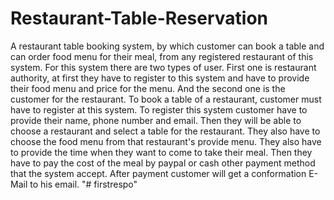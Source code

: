 # Restaurant-Table-Reservation
A restaurant table booking system, by which customer can book a table and can order food menu for their meal, from any registered restaurant of this system. For this system there are two types of user. First one is restaurant authority, at first they have to register to this system and have to provide their food menu and price for the menu. And the second one is the customer for the restaurant. To book a table of a restaurant, customer must have to register at this system. To register this system customer have to provide their name, phone number and email. Then they will be able to choose a restaurant and select a table for the restaurant. They also have to choose the food menu from that restaurant's provide menu. They also have to provide the time when they want to come to take their meal. Then they have to pay the cost of the meal by paypal or cash other payment method that the system accept. After payment customer will get a conformation E-Mail to his email.
"# firstrespo" 
